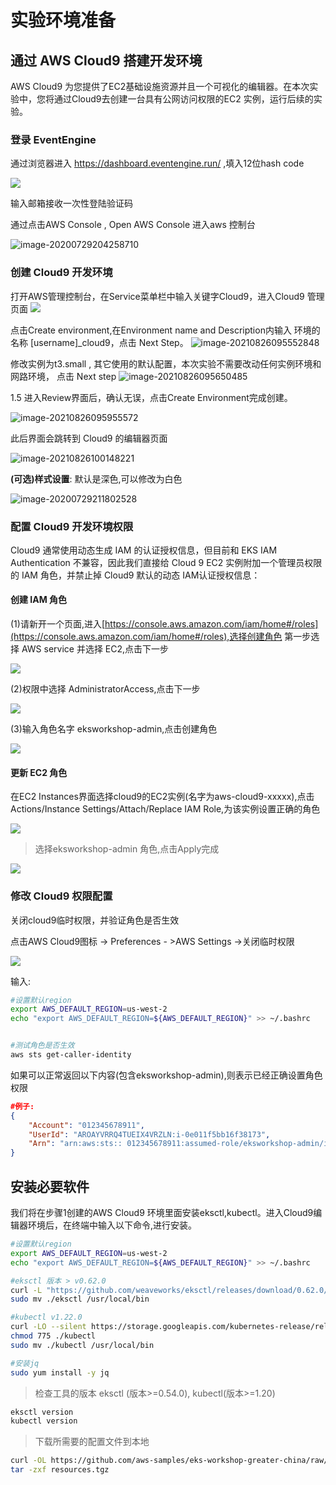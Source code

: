 # 实验环境准备


## 通过 AWS Cloud9 搭建开发环境
AWS Cloud9 为您提供了EC2基础设施资源并且一个可视化的编辑器。在本次实验中，您将通过Cloud9去创建一台具有公网访问权限的EC2 实例，运行后续的实验。

### 登录 EventEngine
通过浏览器进入 https://dashboard.eventengine.run/ ,填入12位hash code

![](./media/image-20200729204214972.png)

输入邮箱接收一次性登陆验证码

通过点击AWS Console , Open AWS Console 进入aws 控制台

![image-20200729204258710](./media/image-20200729204258710.png)

### 创建 Cloud9 开发环境 

打开AWS管理控制台，在Service菜单栏中输入关键字Cloud9，进入Cloud9 管理页面
![](./media/15764751257913/15764752078709.jpg?raw=true")



点击Create environment,在Environment name and Description内输入 环境的名称 [username]_cloud9，点击 Next Step。
![image-20210826095552848](./media/Jietu20211103-162140.png)

修改实例为t3.small , 其它使用的默认配置，本次实验不需要改动任何实例环境和网路环境， 点击 Next step
   ![image-20210826095650485](./media/image-20210826095650485.png)



1.5 进入Review界面后，确认无误，点击Create Environment完成创建。

![image-20210826095955572](./media/image-20210826095955572.png)

此后界面会跳转到 Cloud9 的编辑器页面

![image-20210826100148221](./media/image-20210826100148221.png)



**(可选)样式设置**: 默认是深色,可以修改为白色

![image-20200729211802528](./media/image-20200729211802528.png)

### 配置 Cloud9 开发环境权限

Cloud9 通常使用动态生成 IAM 的认证授权信息，但目前和 EKS IAM Authentication 不兼容，因此我们直接给 Cloud 9 EC2 实例附加一个管理员权限的 IAM 角色，并禁止掉 Cloud9 默认的动态 IAM认证授权信息：

#### 创建 IAM 角色

(1)请新开一个页面,进入[https://console.aws.amazon.com/iam/home#/roles](https://console.aws.amazon.com/iam/home#/roles),选择创建角色 第一步选择 AWS service 并选择 EC2,点击下一步

![](./media/15764751257913/15764753509904.png)

(2)权限中选择 AdministratorAccess,点击下一步

![](./media/15764751257913/15764753504307.png)

(3)输入角色名字 eksworkshop-admin,点击创建角色

![](./media/15764751257913/15764753507358.png)

#### 更新 EC2 角色
在EC2 Instances界面选择cloud9的EC2实例(名字为aws-cloud9-xxxxx),点击Actions/Instance Settings/Attach/Replace IAM Role,为该实例设置正确的角色

  ![](./media/15764751257913/1576503061.png)
  
>   选择eksworkshop-admin 角色,点击Apply完成

![](./media/15764751257913/15764754031465.png)

### 修改 Cloud9 权限配置

关闭cloud9临时权限，并验证角色是否生效

点击AWS Cloud9图标 -> Preferences - >AWS Settings ->关闭临时权限

 ![](./media/15764751257913/15765030614319.png)

输入:

```bash
#设置默认region
export AWS_DEFAULT_REGION=us-west-2
echo "export AWS_DEFAULT_REGION=${AWS_DEFAULT_REGION}" >> ~/.bashrc


#测试角色是否生效
aws sts get-caller-identity
```
如果可以正常返回以下内容(包含eksworkshop-admin),则表示已经正确设置角色权限
```json
#例子:
{
    "Account": "012345678911", 
    "UserId": "AROAYVRRQ4TUEIX4VRZLN:i-0e011f5bb16f38173", 
    "Arn": "arn:aws:sts:: 012345678911:assumed-role/eksworkshop-admin/i-0e011f5bb16f38173"
}
```
## 安装必要软件

我们将在步骤1创建的AWS Cloud9 环境里面安装eksctl,kubectl。进入Cloud9编辑器环境后，在终端中输入以下命令,进行安装。

```bash
#设置默认region
export AWS_DEFAULT_REGION=us-west-2
echo "export AWS_DEFAULT_REGION=${AWS_DEFAULT_REGION}" >> ~/.bashrc

#eksctl 版本 > v0.62.0
curl -L "https://github.com/weaveworks/eksctl/releases/download/0.62.0/eksctl_$(uname -s)_amd64.tar.gz" | tar xz -C .
sudo mv ./eksctl /usr/local/bin

#kubectl v1.22.0
curl -LO --silent https://storage.googleapis.com/kubernetes-release/release/`curl -s https://storage.googleapis.com/kubernetes-release/release/stable.txt`/bin/linux/amd64/kubectl
chmod 775 ./kubectl
sudo mv ./kubectl /usr/local/bin

#安装jq
sudo yum install -y jq

```

>检查工具的版本 eksctl (版本>=0.54.0), kubectl(版本>=1.20)

```bash
eksctl version
kubectl version
```

> 下载所需要的配置文件到本地

```bash
curl -OL https://github.com/aws-samples/eks-workshop-greater-china/raw/master/global/2020_GCR_SZ_ContainerDay/resources.tgz
tar -zxf resources.tgz
```

